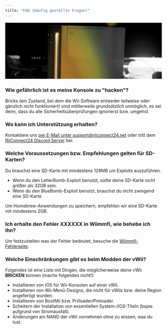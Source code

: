 ```yaml
---
title: "FAQ (Häufig gestellte Fragen)"
---
```


![RiiConnect24 Wii Logo Yellow](/images/Wii_Yellow_Gray.jpg)

### Wie gefährlich ist es meine Konsole zu "hacken"?
Bricks (ein Zustand, bei dem die Wii-Software entweder teilweise oder gänzlich nicht funktioniert) sind mittlerweile *grundsätzlich* unmöglich, es sei denn, dass du alle Sicherheitsüberprüfungen ignorierst bzw. umgehst.

### Wo kann ich Unterstützung erhalten?
Kontaktiere uns [per E-Mail unter support@riiconnect24.net](mailto:support@riiconnect24.net) oder tritt dem [RiiConnect24 Discord Server](https://discord.gg/b4Y7jfD) bei.

### Welche Voraussetzungen bzw. Empfehlungen gelten für SD-Karten?
Du brauchst eine SD-Karte mit mindestens 128MB um Exploits auszuführen.

- Wenn du den LetterBomb-Exploit benutzt, sollte deine SD-Karte nicht größer als 32GB sein.
- Wenn du den BlueBomb-Exploit benutzt, brauchst du nicht zwingend eine SD-Karte

Um Homebrew-Anwendungen zu speichern, empfehlen wir eine SD-Karte mit mindestens 2GB.

### Ich erhalte den Fehler XXXXXX in Wiimmfi, wie behebe ich ihn?
Um festzustellen was der Fehler bedeutet, besuche die [Wiimmfi-Fehlerseite](https://wiimmfi.de/error).

### Welche Einschränkungen gibt es beim Modden der vWii?
Folgendes ist eine Liste mit Dingen, die möglicherweise deine vWii **BRICKEN** können (mache folgendes nicht!):
* Installieren von IOS für Wii-Konsolen auf einer vWii.
* Installieren von Wii-Menü-Designs, die nicht für vWiis bzw. deine Region angefertigt wurden.
* Installieren von BootMii bzw. Priiloader/Preloader.
* Scheitern der Installation von essentiellen System-/IOS-Titeln (bspw. aufgrund von Stromausfall).
* Änderungen am NAND der vWii vornehmen ohne zu wissen, was du tust.
